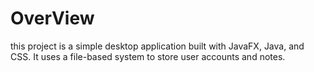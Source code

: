 # OverView
this project is a simple desktop application built with JavaFX, Java, and CSS. It uses a file-based system to store user accounts and notes.
